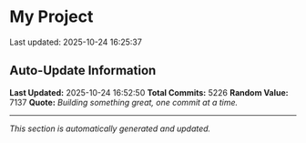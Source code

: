 # My Project


Last updated: 2025-10-24 16:25:37

















































































































































































































































































































































































































































































































































































































































































































































































































































































































































































































































































































































































































































































































































































































































































































































































































































































































































































































































































































































































































































































































































































































































































































































































































































































































































































































































































































































































































































































































































































































































































































































































































































































































































































































































































































































































































































































































































































































































































































































































































































































































































































































































































































































































































































































































































































































































































































































































































































































































































































































































































































































































































































































































































































































































































































































































































































































































































































































































## Auto-Update Information

**Last Updated:** 2025-10-24 16:52:50
**Total Commits:** 5226
**Random Value:** 7137
**Quote:** _Building something great, one commit at a time._

---
_This section is automatically generated and updated._